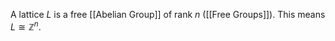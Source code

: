 A lattice $L$ is a free [[Abelian Group]] of rank $n$ ([[Free Groups]]).
This means $L\cong \mathbb{Z}^n$.